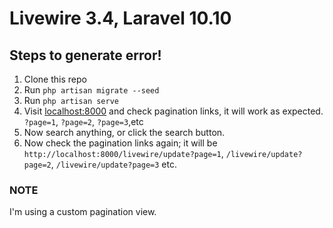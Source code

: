 # Livewire 3.4, Laravel 10.10

## Steps to generate error!

1. Clone this repo
2. Run `php artisan migrate --seed`
3. Run `php artisan serve`
4. Visit [localhost:8000](http://localhost:8000/) and check pagination links, it will work as expected. `?page=1`, `?page=2`, `?page=3`,etc
5. Now search anything, or click the search button.
6. Now check the pagination links again; it will be `http://localhost:8000/livewire/update?page=1`, `/livewire/update?page=2`, `/livewire/update?page=3` etc.

### NOTE
I'm using a custom pagination view.
